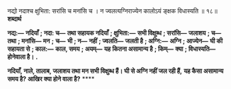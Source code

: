 नद्यो नदाश्च क्षुभिता: सरांसि च मनांसि च । न ज्वलत्यग्निराज्येन कालोऽयं ङ्क्षक विधास्यति ॥ १८॥ **शब्दार्थ** 

**नद्य:—** **नदियाँ** **; नदा: च—** **तथा सहायक नदियाँ** **; क्षुभिता:—** **सभी विक्षुब्ध** **; सरांसि—** **जलाशय** **; च—** **तथा** **; मनांसि—** **मन** **;** **च—** **भी** **; न—** **नहीं** **; ज्वलति—** **जलती है** **; अग्नि:—** **अग्नि** **; आज्येन—** **घी की सहायता से** **; काल:—** **काल, समय** **; अयम्—** **यह** **कितना असामान्य है** **; किम्—** **क्या** **; विधास्यति—** **होनेवाला है।** **.** 

**नदियाँ, नाले, तालाब, जलाशय तथा मन सभी विक्षुब्ध हैं। घी से अग्नि नहीं जल रही हैं,** **यह कैसा असामान्य समय है? आखिर क्या होने वाला है?** **** 